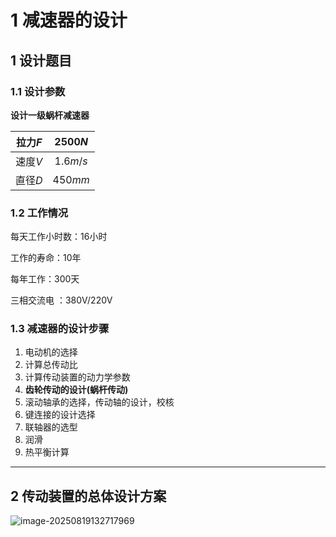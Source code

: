 # 1 减速器的设计



## 1 设计题目

### 1.1 设计参数

**设计一级蜗杆减速器**

| 拉力$F$ | $2500N$  |
| :-----: | :------: |
| 速度$V$ | $1.6m/s$ |
| 直径$D$ | $450mm$  |

### 1.2 工作情况

每天工作小时数：16小时

工作的寿命：10年

每年工作：300天

三相交流电 ：380V/220V

### 1.3 减速器的设计步骤

1. 电动机的选择
2. 计算总传动比
3. 计算传动装置的动力学参数
4. **齿轮传动的设计(蜗杆传动)**
5. 滚动轴承的选择，传动轴的设计，校核
6. 键连接的设计选择
7. 联轴器的选型
8. 润滑
9. 热平衡计算



---

## 2 传动装置的总体设计方案

![image-20250819132717969](C:/Users/33836/AppData/Roaming/Typora/typora-user-images/image-20250819132717969.png)
